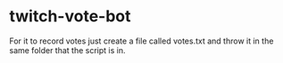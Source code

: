 # twitch-vote-bot
For it to record votes just create a file called votes.txt and throw it in the same folder that the script is in. 
